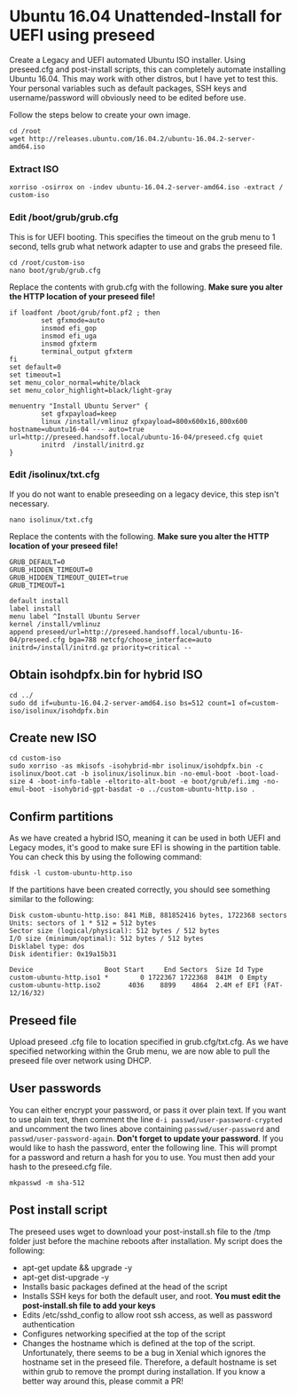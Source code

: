 # Ubuntu 16.04 Unattended-Install for UEFI using preseed
Create a Legacy and UEFI automated Ubuntu ISO installer. Using preseed.cfg and post-install scripts, this can completely automate installing Ubuntu 16.04. This may work with other distros, but I have yet to test this. Your personal variables such as default packages, SSH keys and username/password will obviously need to be edited before use.

Follow the steps below to create your own image.

    cd /root
    wget http://releases.ubuntu.com/16.04.2/ubuntu-16.04.2-server-amd64.iso

### Extract ISO
    xorriso -osirrox on -indev ubuntu-16.04.2-server-amd64.iso -extract / custom-iso

### Edit /boot/grub/grub.cfg
This is for UEFI booting. This specifies the timeout on the grub menu to 1 second, tells grub what network adapter to use and grabs the preseed file.

    cd /root/custom-iso
    nano boot/grub/grub.cfg

Replace the contents with grub.cfg with the following. __Make sure you alter the HTTP location of your preseed file!__

    if loadfont /boot/grub/font.pf2 ; then
            set gfxmode=auto
            insmod efi_gop
            insmod efi_uga
            insmod gfxterm
            terminal_output gfxterm
    fi
    set default=0
    set timeout=1
    set menu_color_normal=white/black
    set menu_color_highlight=black/light-gray

    menuentry "Install Ubuntu Server" {
            set gfxpayload=keep
            linux /install/vmlinuz gfxpayload=800x600x16,800x600 hostname=ubuntu16-04 --- auto=true url=http://preseed.handsoff.local/ubuntu-16-04/preseed.cfg quiet
            initrd  /install/initrd.gz
    }

### Edit /isolinux/txt.cfg
If you do not want to enable preseeding on a legacy device, this step isn't necessary.

    nano isolinux/txt.cfg

Replace the contents with the following. __Make sure you alter the HTTP location of your preseed file!__

    GRUB_DEFAULT=0
    GRUB_HIDDEN_TIMEOUT=0
    GRUB_HIDDEN_TIMEOUT_QUIET=true
    GRUB_TIMEOUT=1

    default install
    label install
    menu label ^Install Ubuntu Server
    kernel /install/vmlinuz
    append preseed/url=http://preseed.handsoff.local/ubuntu-16-04/preseed.cfg bga=788 netcfg/choose_interface=auto initrd=/install/initrd.gz priority=critical --

## Obtain isohdpfx.bin for hybrid ISO

    cd ../
    sudo dd if=ubuntu-16.04.2-server-amd64.iso bs=512 count=1 of=custom-iso/isolinux/isohdpfx.bin

## Create new ISO

    cd custom-iso
    sudo xorriso -as mkisofs -isohybrid-mbr isolinux/isohdpfx.bin -c isolinux/boot.cat -b isolinux/isolinux.bin -no-emul-boot -boot-load-size 4 -boot-info-table -eltorito-alt-boot -e boot/grub/efi.img -no-emul-boot -isohybrid-gpt-basdat -o ../custom-ubuntu-http.iso .

## Confirm partitions
As we have created a hybrid ISO, meaning it can be used in both UEFI and Legacy modes, it's good to make sure EFI is showing in the partition table. You can check this by using the following command:

    fdisk -l custom-ubuntu-http.iso

If the partitions have been created correctly, you should see something similar to the following:

    Disk custom-ubuntu-http.iso: 841 MiB, 881852416 bytes, 1722368 sectors
    Units: sectors of 1 * 512 = 512 bytes
    Sector size (logical/physical): 512 bytes / 512 bytes
    I/O size (minimum/optimal): 512 bytes / 512 bytes
    Disklabel type: dos
    Disk identifier: 0x19a15b31

    Device                  Boot Start     End Sectors  Size Id Type
    custom-ubuntu-http.iso1 *        0 1722367 1722368  841M  0 Empty
    custom-ubuntu-http.iso2       4036    8899    4864  2.4M ef EFI (FAT-12/16/32)
    
## Preseed file
Upload preseed .cfg file to location specified in grub.cfg/txt.cfg. As we have specified networking within the Grub menu, we are now able to pull the preseed file over network using DHCP.

## User passwords
You can either encrypt your password, or pass it over plain text. If you want to use plain text, then comment the line `d-i passwd/user-password-crypted` and uncomment the two lines above containing `passwd/user-password` and `passwd/user-password-again`. __Don't forget to update your password__. If you would like to hash the password, enter the following line. This will prompt for a password and return a hash for you to use. You must then add your hash to the preseed.cfg file. 
    
    mkpasswd -m sha-512

## Post install script

The preseed uses wget to download your post-install.sh file to the /tmp folder just before the machine reboots after installation. My script does the following:

* apt-get update && upgrade -y
* apt-get dist-upgrade -y
* Installs basic packages defined at the head of the script
* Installs SSH keys for both the default user, and root. __You must edit the post-install.sh file to add your keys__
* Edits /etc/sshd_config to allow root ssh access, as well as password authentication
* Configures networking specified at the top of the script
* Changes the hostname which is defined at the top of the script. Unfortunately, there seems to be a bug in Xenial which ignores the hostname set in the preseed file. Therefore, a default hostname is set within grub to remove the prompt during installation. If you know a better way around this, please commit a PR!